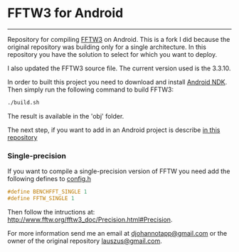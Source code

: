 
# FFTW3 for Android
_________

Repository for compiling [FFTW3](http://www.fftw.org/) on Android. This is a fork I did because the original repository was building only for a single architecture. In this repository you have the solution to select for which you want to deploy. 

I also updated the FFTW3 source file. The current version used is the 3.3.10.


In order to built this project you need to download and install [Android NDK](https://developer.android.com/studio/projects/add-native-code.html#download-ndk). Then simply run the following command to build FFTW3:

```bash
./build.sh
```
The result is available in the 'obj' folder.

The next step, if you want to add in an Android project is describe [in this repository](https://developer.android.com/studio/projects/add-native-code.html#download-ndk)

### Single-precision 

If you want to compile a single-precision version of FFTW you need add the following defines to [config.h](jni/fftw3/config.h)

```C
#define BENCHFFT_SINGLE 1
#define FFTW_SINGLE 1
```
Then follow the intructions at: <http://www.fftw.org/fftw3_doc/Precision.html#Precision>.

For more information send me an email at <djohannotapp@gmail.com> or the owner of the original repository <lauszus@gmail.com>.
